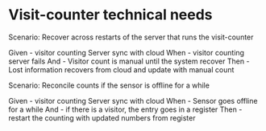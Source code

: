 # Visit-counter technical needs

Scenario: Recover across restarts of the server
that runs the visit-counter

  Given - visitor counting Server sync with cloud
  When - visitor counting server fails
  And - Visitor count is manual until the system recover
  Then - Lost information recovers from cloud and update with manual count

Scenario: Reconcile counts if the sensor is offline for a while

  Given -  visitor counting Server sync with cloud
  When - Sensor goes offline for a while
  And - if there is a visitor, the entry goes in a register
  Then - restart the counting with updated numbers from register
